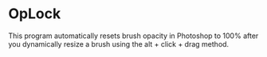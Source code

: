 # OpLock
This program automatically resets brush opacity in Photoshop to 100% after you dynamically resize a brush using the alt + click + drag method.
